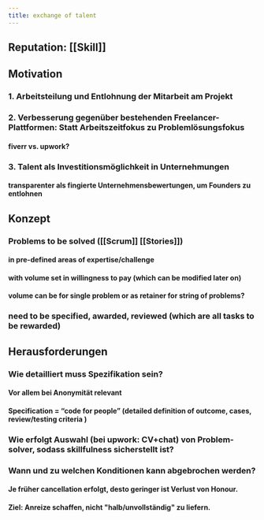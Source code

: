 ```yaml
---
title: exchange of talent
---
```


## Reputation: [[Skill]]

## Motivation
### 1. Arbeitsteilung und Entlohnung der Mitarbeit am Projekt

### 2. Verbesserung gegenüber bestehenden Freelancer-Plattformen: Statt Arbeitszeitfokus zu Problemlösungsfokus
#### fiverr vs. upwork?

### 3. Talent als Investitionsmöglichkeit in Unternehmungen 
#### transparenter als fingierte Unternehmensbewertungen, um Founders zu entlohnen

## Konzept
### Problems to be solved ([[Scrum]] [[Stories]])
#### in pre-defined areas of expertise/challenge

#### with volume set in willingness to pay (which can be modified later on)

#### volume can be for single problem or as retainer for string of problems?

### need to be specified, awarded, reviewed (which are all tasks to be rewarded)

## Herausforderungen
### Wie detailliert muss Spezifikation sein?
#### Vor allem bei Anonymität relevant

#### Specification = “code for people” (detailed definition of outcome, cases, review/testing criteria )

### Wie erfolgt Auswahl (bei upwork: CV+chat) von Problem-solver, sodass skillfulness sicherstellt ist? 

### Wann und zu welchen Konditionen kann abgebrochen werden? 
#### Je früher cancellation erfolgt, desto geringer ist Verlust von Honour. 

#### Ziel: Anreize schaffen, nicht "halb/unvollständig" zu liefern.
